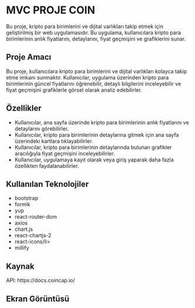 
<h1>MVC PROJE COIN</h1>

Bu proje, kripto para birimlerini ve dijital varlıkları takip etmek için geliştirilmiş bir web uygulamasıdır. Bu uygulama, kullanıcılara kripto para birimlerinin anlık fiyatlarını, detaylarını, fiyat geçmişini ve grafiklerini sunar.


 <h2>Proje Amacı</h2>

Bu proje, kullanıcılara kripto para birimlerini ve dijital varlıkları kolayca takip etme imkanı sunmaktır. Kullanıcılar, uygulama üzerinden kripto para birimlerinin güncel fiyatlarını öğrenebilir, detaylı bilgilerini inceleyebilir ve fiyat geçmişini grafiklerle görsel olarak analiz edebilirler.

<h2> Özellikler </h2>

<ul>
<li>Kullanıcılar, ana sayfa üzerinde kripto para birimlerinin anlık fiyatlarını ve detaylarını görebilirler.</li>
<li>Kullanıcılar, kripto para birimlerinin detaylarına gitmek için ana sayfa üzerindeki kartlara tıklayabilirler.</li>
<li>Kullanıcılar, kripto para birimlerinin detaylarında bulunan grafikler aracılığıyla fiyat geçmişini inceleyebilirler.</li>
<li>Kullanıcılar, uygulamaya kayıt olarak veya giriş yaparak daha fazla özellikten faydalanabilirler.</li>
</ul>


<h2> Kullanılan Teknolojiler </h2>
<ul>
<li>bootstrap</li>
<li>formik</li>
<li>yup</li>
<li>react-router-dom</li>
<li>axios</li>
<li>chart.js</li>
<li>react-chartjs-2</li>
<li>react-icons/li>
<li>millify</li>
</ul>


<h2>Kaynak</h2>
API: https://docs.coincap.io/

<h2>Ekran Görüntüsü</h2>

![]()














